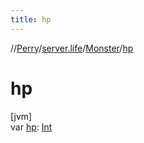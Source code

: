```yaml
---
title: hp
---
```

//[Perry](../../../index.html)/[server.life](../index.html)/[Monster](index.html)/[hp](hp.html)



# hp



[jvm]\
var [hp](hp.html): [Int](https://kotlinlang.org/api/latest/jvm/stdlib/kotlin/-int/index.html)




